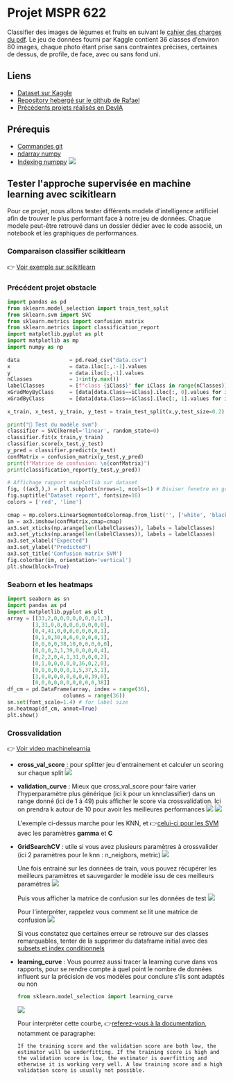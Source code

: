 # Projet MSPR 622
 
Classifier des images de légumes et fruits en suivant le [cahier des charges du pdf](/DEVIA%20-%20Sujet%20MSPR%20TPRE622.pdf). Le jeu de données fourni par Kaggle contient 36 classes d'environ 80 images, chaque photo étant prise sans contraintes précises, certaines de dessus, de profile, de face, avec ou sans fond uni.
 
## Liens
- [Dataset sur Kaggle](https://www.kaggle.com/datasets/kritikseth/fruit-and-vegetable-image-recognition)
- [Repository hebergé sur le github de Rafael](https://github.com/RafffEden/MSPR_TPRE522)
- [Précédents projets réalisés en DevIA](https://jusdeliens.com/epsirennesdevia2324/)
 
## Prérequis
- [Commandes git](https://www.linkedin.com/learning/learning-github-18719601/getting-started-with-github?u=43271628)
- [ndarray numpy](https://www.youtube.com/watch?v=NzDQTrqsxas)
- [Indexing numppy](https://www.youtube.com/watch?v=vw4u9uBFFqU)
![](/res/indexing.png)
 
## Tester l'approche supervisée en machine learning avec scikitlearn
Pour ce projet, nous allons tester différents modele d'intelligence artificiel afin de trouver le plus performant face à notre jeu de données.
Chaque modele peut-être retrouvé dans un dossier dédier avec le code associé, un notebook et les graphiques de performances.

 
### Comparaison classifier scikitlearn
 
👉 [Voir exemple sur scikitlearn](https://scikit-learn.org/stable/auto_examples/classification/plot_classifier_comparison.html)
 
### Précédent projet obstacle
```python
import pandas as pd
from sklearn.model_selection import train_test_split
from sklearn.svm import SVC
from sklearn.metrics import confusion_matrix
from sklearn.metrics import classification_report
import matplotlib.pyplot as plt
import matplotlib as mp
import numpy as np
 
data                = pd.read_csv("data.csv")
x                   = data.iloc[:,:-1].values
y                   = data.iloc[:,-1].values
nClasses            = 1+int(y.max())
labelClasses        = [f"class {iClass}" for iClass in range(nClasses)]
xGradMoyByClass     = [data[data.Class==iClass].iloc[:, 0].values for iClass in range(nClasses)]
xGradByClass        = [data[data.Class==iClass].iloc[:, 1].values for iClass in range(nClasses)]
 
x_train, x_test, y_train, y_test = train_test_split(x,y,test_size=0.2) #20% pour test, 80% pour entrainement
 
print("🧠 Test du modèle svm")
classifier = SVC(kernel='linear', random_state=0)
classifier.fit(x_train,y_train)
classifier.score(x_test,y_test)
y_pred = classifier.predict(x_test)
confMatrix = confusion_matrix(y_test,y_pred)
print(f"Matrice de confusion: \n{confMatrix}")
print(classification_report(y_test,y_pred))
 
# Affichage rapport matplotlib sur dataset
fig, ((ax3,),) = plt.subplots(nrows=1, ncols=1) # Diviser fenetre en grille de 2 colonnes 1 ligne
fig.suptitle("Dataset report", fontsize=16)
colors = ['red', 'lime']
 
cmap = mp.colors.LinearSegmentedColormap.from_list('', ['white', 'black'])
im = ax3.imshow(confMatrix,cmap=cmap)
ax3.set_xticks(np.arange(len(labelClasses)), labels = labelClasses)
ax3.set_yticks(np.arange(len(labelClasses)), labels = labelClasses)
ax3.set_xlabel("Expected")
ax3.set_ylabel("Predicted")
ax3.set_title('Confusion matrix SVM')
fig.colorbar(im, orientation='vertical')
plt.show(block=True)
```
 
### Seaborn et les heatmaps
 
```python
import seaborn as sn
import pandas as pd
import matplotlib.pyplot as plt
array = [[33,2,0,0,0,0,0,0,0,1,3],
        [3,31,0,0,0,0,0,0,0,0,0],
        [0,4,41,0,0,0,0,0,0,0,1],
        [0,1,0,30,0,6,0,0,0,0,1],
        [0,0,0,0,38,10,0,0,0,0,0],
        [0,0,0,3,1,39,0,0,0,0,4],
        [0,2,2,0,4,1,31,0,0,0,2],
        [0,1,0,0,0,0,0,36,0,2,0],
        [0,0,0,0,0,0,1,5,37,5,1],
        [3,0,0,0,0,0,0,0,0,39,0],
        [0,0,0,0,0,0,0,0,0,0,38]]
df_cm = pd.DataFrame(array, index = range(36),
                  columns = range(36))
sn.set(font_scale=1.4) # for label size
sn.heatmap(df_cm, annot=True)
plt.show()
```
 
### Crossvalidation
 
👉 [Voir video machinelearnia](https://www.youtube.com/watch?v=w_bLGK4Pteo)
 
- **cross_val_score** : pour splitter jeu d'entrainement et calculer un scoring sur chaque split
    ![](/res/cross_val_score.png)
- **validation_curve** : Mieux que cross_val_score pour faire varier l'hyperparamètre plus générique (ici k pour un knnclassifier) dans un range donné (ici de 1 à 49) puis afficher le score via crossvalidation. Ici on prendra k autour de 10 pour avoir les meilleures performances
    ![](/res/validation_curve_1.png)
    ![](/res/validation_curve_2.png)
   
    L'exemple ci-dessus marche pour les KNN, et 👉[celui-ci pour les SVM](https://medium.com/@sreuniversity/unlocking-image-classification-with-scikit-learn-a-journey-into-computer-vision-af2cdc881ad) avec les paramètres **gamma** et **C**
- **GridSearchCV** : utile si vous avez plusieurs paramètres à crossvalider (ici 2 paramètres pour le knn : n_neigbors, metric)
    ![](/res/gridsearchcv1.png)
   
    Une fois entrainé sur les données de train, vous pouvez récupérer les meilleurs paramètres et sauvegarder le modèle issu de ces meilleurs paramètres
    ![](/res/gridsearchcv2.png)
   
    Puis vous afficher la matrice de confusion sur les données de test
    ![](/res/gridsearchcv3.png)
   
    Pour l'interpréter, rappelez vous comment se lit une matrice de confusion
    ![](/res/confusion.png)
   
    Si vous constatez que certaines erreur se retrouve sur des classes remarquables, tenter de la supprimer du dataframe initial avec des [subsets et index conditionnels](https://pandas.pydata.org/docs/getting_started/intro_tutorials/03_subset_data.html)
 
- **learning_curve** : Vous pourrez aussi tracer la learning curve dans vos rapports, pour se rendre compte à quel point le nombre de données influent sur la précision de vos modèles pour conclure s'ils sont adaptés ou non
    ```python
    from sklearn.model_selection import learning_curve
    ```
    ![](/res/learning_curve.png)
   
    Pour interpréter cette courbe, 👉[referez-vous à la documentation](https://scikit-learn.org/stable/modules/learning_curve.html), notamment ce paragraphe:
    ```
    If the training score and the validation score are both low, the estimator will be underfitting. If the training score is high and the validation score is low, the estimator is overfitting and otherwise it is working very well. A low training score and a high validation score is usually not possible.
    ```

